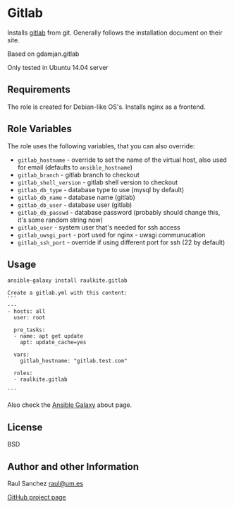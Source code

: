Gitlab
======

Installs [gitlab](https://github.com/gitlabhq/gitlabhq/) from git.
Generally follows the installation document on their site.

Based on gdamjan.gitlab

Only tested in Ubuntu 14.04 server

Requirements
------------

The role is created for Debian-like OS's. Installs nginx as a frontend.


Role Variables
--------------

The role uses the following variables, that you can also override:

* `gitlab_hostname` - override to set the name of the virtual host, also used for email (defaults to `ansible_hostname`)
* `gitlab_branch` - gitlab branch to checkout
* `gitlab_shell_version` - gitlab shell version to checkout
* `gitlab_db_type` - database type to use (mysql by default)
* `gitlab_db_name` - database name (gitlab)
* `gitlab_db_user` - database user (gitlab)
* `gitlab_db_passwd` - database password (probably should change this, it's some random string now)
* `gitlab_user` - system user that's needed for ssh access
* `gitlab_uwsgi_port` - port used for nginx - uwsgi communucation
* `gitlab_ssh_port` - override if using different port for ssh (22 by default)


Usage
-----

    ansible-galaxy install raulkite.gitlab

    Create a gitlab.yml with this content:
    ```
    ---
    - hosts: all
      user: root

      pre_tasks:
      - name: apt get update
        apt: update_cache=yes

      vars:
        gitlab_hostname: "gitlab.test.com"                                                             
 
      roles:
      - raulkite.gitlab

    ```

Also check the [Ansible Galaxy](https://galaxy.ansibleworks.com/intro) about page.


License
-------

BSD

Author and other Information
----------------------------

Raul Sanchez <raul@um.es>

[GitHub project page](https://github.com/raulkite/ansible-gitlab)
